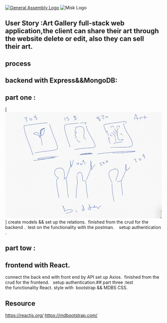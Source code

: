 [![General Assembly Logo](https://camo.githubusercontent.com/1a91b05b8f4d44b5bbfb83abac2b0996d8e26c92/687474703a2f2f692e696d6775722e636f6d2f6b6538555354712e706e67)](https://generalassemb.ly/education/web-development-immersive)
![Misk Logo](https://i.ibb.co/KmXhJbm/Webp-net-resizeimage-1.png)

## User Story :Art Gallery full-stack web application,the client can share their art through the website delete or edit, also they can sell their art.

## process 
## backend with Express&&MongoDB:
## part one : 
[![wireframe](wireframe.png)] 
create models && set up the relations. 
 finished from the crud for the backend .  
 test on the functionality with the postman.   
 setup authentication .
 ## part tow :
 ## frontend with React. 
  connect the back end with front end by API set up Axios.  finished from the crud for the frontend.   setup authentication.## part three :test the functionality React. style with  bootstrap && MDBS CSS.



## Resource
https://reactjs.org/
https://mdbootstrap.com/




 









